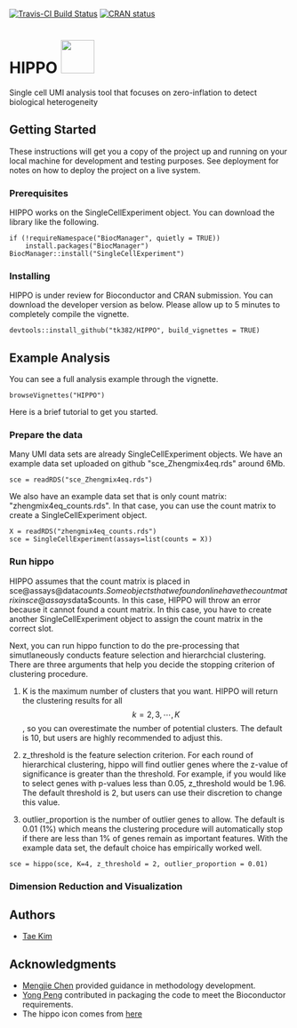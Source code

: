 [![Travis-CI Build Status](https://travis-ci.com/tk382/HIPPO.svg?branch=master)](https://travis-ci.org/tk382/HIPPO)
[![CRAN status](https://www.r-pkg.org/badges/version/DynamicCorrelation)](https://cran.r-project.org/package=DynamicCorrelation)

# HIPPO <img src="https://github.com/tk382/HIPPO/blob/master/hippo_image.png" width="60">


Single cell UMI analysis tool that focuses on zero-inflation to detect biological heterogeneity

## Getting Started

These instructions will get you a copy of the project up and running on your local machine for development and testing purposes. See deployment for notes on how to deploy the project on a live system.

### Prerequisites

HIPPO works on the SingleCellExperiment object. You can download the library like the following.

```
if (!requireNamespace("BiocManager", quietly = TRUE))
    install.packages("BiocManager")
BiocManager::install("SingleCellExperiment")
```

### Installing

HIPPO is under review for Bioconductor and CRAN submission. You can download the developer version as below. Please allow up to 5 minutes to completely compile the vignette.

```
devtools::install_github("tk382/HIPPO", build_vignettes = TRUE)
```

## Example Analysis

You can see a full analysis example through the vignette. 

```
browseVignettes("HIPPO")
```

Here is a brief tutorial to get you started.

### Prepare the data

Many UMI data sets are already SingleCellExperiment objects. We have an example data set uploaded on github "sce_Zhengmix4eq.rds" around 6Mb. 

```
sce = readRDS("sce_Zhengmix4eq.rds")
```

We also have an example data set that is only count matrix: "zhengmix4eq_counts.rds". In that case, you can use the count matrix to create a SingleCellExperiment object.

```
X = readRDS("zhengmix4eq_counts.rds")
sce = SingleCellExperiment(assays=list(counts = X))
```

### Run hippo

HIPPO assumes that the count matrix is placed in sce@assays@data$counts. Some objects that we found online have the count matrix in sce@assays$data$counts. In this case, HIPPO will throw an error because it cannot found a count matrix. In this case, you have to create another SingleCellExperiment object to assign the count matrix in the correct slot.

Next, you can run hippo function to do the pre-processing that simutlaneously conducts feature selection and hierarchcial clustering. There are three arguments that help you decide the stopping criterion of clustering procedure.

1. K is the maximum number of clusters that you want. HIPPO will return the clustering results for all $$k = 2, 3, \cdots, K$$, so you can overestimate the number of potential clusters. The default is 10, but users are highly recommended to adjust this.

2. z_threshold is the feature selection criterion. For each round of hierarchical clustering, hippo will find outlier genes where the z-value of significance is greater than the threshold. For example, if you would like to select genes with p-values less than 0.05, z_threshold would be 1.96. The default threshold is 2, but users can use their discretion to change this value.

3. outlier_proportion is the number of outlier genes to allow. The default is 0.01 (1\%) which means the clustering procedure will automatically stop if there are less than 1\% of genes remain as important features. With the example data set, the default choice has empirically worked well.

```
sce = hippo(sce, K=4, z_threshold = 2, outlier_proportion = 0.01)
```

### Dimension Reduction and Visualization

## Authors

* [Tae Kim](https://github.com/tk382)

## Acknowledgments

* [Mengjie Chen](http://www.mengjiechen.com) provided guidance in methodology development.
* [Yong Peng](https://github.com/bigdataage) contributed in packaging the code to meet the Bioconductor requirements.
* The hippo icon comes from [here](https://www.needpix.com/photo/178308/hippo-head-cartoon-cute-grey-zoo-wildlife)
